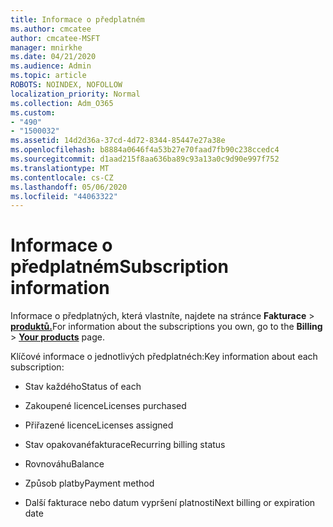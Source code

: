 ```yaml
---
title: Informace o předplatném
ms.author: cmcatee
author: cmcatee-MSFT
manager: mnirkhe
ms.date: 04/21/2020
ms.audience: Admin
ms.topic: article
ROBOTS: NOINDEX, NOFOLLOW
localization_priority: Normal
ms.collection: Adm_O365
ms.custom:
- "490"
- "1500032"
ms.assetid: 14d2d36a-37cd-4d72-8344-85447e27a38e
ms.openlocfilehash: b8884a0646f4a53b27e70faad7fb90c238ccedc4
ms.sourcegitcommit: d1aad215f8aa636ba89c93a13a0c9d90e997f752
ms.translationtype: MT
ms.contentlocale: cs-CZ
ms.lasthandoff: 05/06/2020
ms.locfileid: "44063322"
---
```

# <a name="subscription-information"></a><span data-ttu-id="2a2cb-102">Informace o předplatném</span><span class="sxs-lookup"><span data-stu-id="2a2cb-102">Subscription information</span></span>

<span data-ttu-id="2a2cb-103">Informace o předplatných, která vlastníte, najdete na stránce **Fakturace** \> **[produktů.](https://go.microsoft.com/fwlink/p/?linkid=842054)**</span><span class="sxs-lookup"><span data-stu-id="2a2cb-103">For information about the subscriptions you own, go to the **Billing** \> **[Your products](https://go.microsoft.com/fwlink/p/?linkid=842054)** page.</span></span>
  
<span data-ttu-id="2a2cb-104">Klíčové informace o jednotlivých předplatnéch:</span><span class="sxs-lookup"><span data-stu-id="2a2cb-104">Key information about each subscription:</span></span>
  
- <span data-ttu-id="2a2cb-105">Stav každého</span><span class="sxs-lookup"><span data-stu-id="2a2cb-105">Status of each</span></span>

- <span data-ttu-id="2a2cb-106">Zakoupené licence</span><span class="sxs-lookup"><span data-stu-id="2a2cb-106">Licenses purchased</span></span>

- <span data-ttu-id="2a2cb-107">Přiřazené licence</span><span class="sxs-lookup"><span data-stu-id="2a2cb-107">Licenses assigned</span></span>

- <span data-ttu-id="2a2cb-108">Stav opakovanéfakturace</span><span class="sxs-lookup"><span data-stu-id="2a2cb-108">Recurring billing status</span></span>

- <span data-ttu-id="2a2cb-109">Rovnováhu</span><span class="sxs-lookup"><span data-stu-id="2a2cb-109">Balance</span></span>

- <span data-ttu-id="2a2cb-110">Způsob platby</span><span class="sxs-lookup"><span data-stu-id="2a2cb-110">Payment method</span></span>

- <span data-ttu-id="2a2cb-111">Další fakturace nebo datum vypršení platnosti</span><span class="sxs-lookup"><span data-stu-id="2a2cb-111">Next billing or expiration date</span></span>